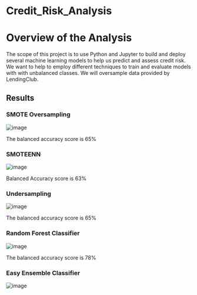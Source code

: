 # Credit_Risk_Analysis

# Overview of the Analysis
The scope of this project is to use Python and Jupyter to build and deploy several machine learning models to help us predict and assess credit risk.  We want to help to employ different techniques to train and evaluate models with with unbalanced classes.  We will oversample data provided by LendingClub.

## Results

### SMOTE Oversampling


![image](https://user-images.githubusercontent.com/98061420/172035584-44fd657e-66ff-4eee-b010-435b877eabc3.png)


The balanced accuracy score is 65%



### SMOTEENN

![image](https://user-images.githubusercontent.com/98061420/172035638-dd30fdf8-788a-41d0-9879-1d02bdc92bcb.png)

Balanced Accuracy score is 63%


### Undersampling
![image](https://user-images.githubusercontent.com/98061420/172035591-d032f14d-37a3-408c-9748-badd9aad982c.png)

The balanced accuracy score is 65%


### Random Forest Classifier 

![image](https://user-images.githubusercontent.com/98061420/172035599-fa0b1c45-9ef4-40da-8987-a9f1d6b53463.png)

The balanced accuracy score is 78%

### Easy Ensemble Classifier

![image](https://user-images.githubusercontent.com/98061420/172035614-d2d7f3d7-6efd-4e68-8213-efd5feeab858.png)


